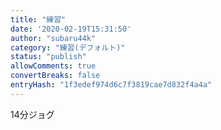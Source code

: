 ```yaml
---
title: "練習"
date: '2020-02-19T15:31:50'
author: "subaru44k"
category: "練習(デフォルト)"
status: "publish"
allowComments: true
convertBreaks: false
entryHash: "1f3edef974d6c7f3819cae7d832f4a4a"
---
```

14分ジョグ
